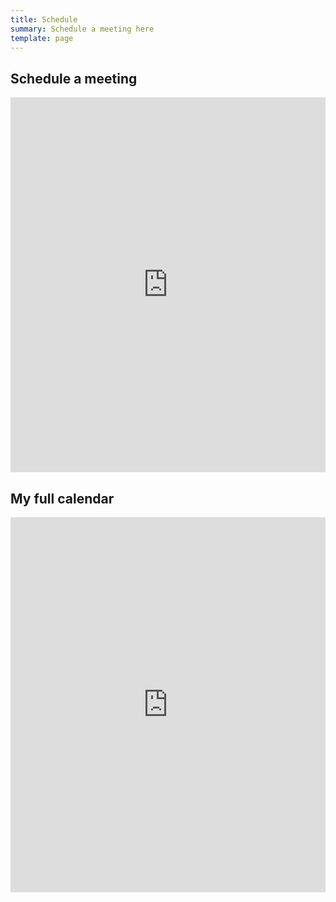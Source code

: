 ```yaml
---
title: Schedule
summary: Schedule a meeting here
template: page
---
```


## Schedule a meeting

<!-- Google Calendar Appointment Scheduling begin -->
<iframe src="https://calendar.google.com/calendar/appointments/AcZssZ1zFYIdER-sFHu02BNfzKvwckqzwnGSCmIBscM=?gv=true" style="border: 0" width="100%" height="600" frameborder="0"></iframe>
<!-- end Google Calendar Appointment Scheduling -->

## My full calendar

<iframe src="https://calendar.google.com/calendar/embed?height=600&amp;wkst=1&amp;ctz=America%2FLos_Angeles&amp;bgcolor=%23ffffff&amp;title=Eleftheria%20Beres's%20UW%20CSE%20Calendar&amp;showCalendars=0&amp;showPrint=0&amp;mode=WEEK&amp;src=ZWJlcmVzQGNzLndhc2hpbmd0b24uZWR1&amp;color=%239E69AF" style="border-width:0" width="100%" height="600" frameborder="0" scrolling="no"></iframe>
